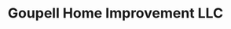---
title: "Goupell Home Improvement LLC"
url: /rogers-city/goupell-home-improvement-llc/
shop: houseware
---